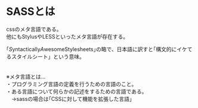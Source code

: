 # SASSとは

cssのメタ言語である。<br>
他にもStylusやLESSといったメタ言語が存在する。<br>

｢*S*yntactically*A*wesomeStylesheets｣の略で、日本語に訳すと｢構文的にイケてるスタイルシート」という意味。
<br>
<br>
<br>
※メタ言語とは...<br>
・プログラミング言語の定義を行うための言語のこと。<br>
・ある言語について何らかの記述をするための言語である。<br>
　→sassの場合は｢CSSに対して機能を拡張した言語」
